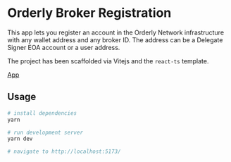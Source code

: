 # Orderly Broker Registration

This app lets you register an account in the Orderly Network infrastructure with any wallet address and any broker ID.
The address can be a Delegate Signer EOA account or a user address.

The project has been scaffolded via Vitejs and the `react-ts` template.

[App](https://orderlynetwork.github.io/delegate-signer/)

## Usage

```sh
# install dependencies
yarn

# run development server
yarn dev

# navigate to http://localhost:5173/
```
